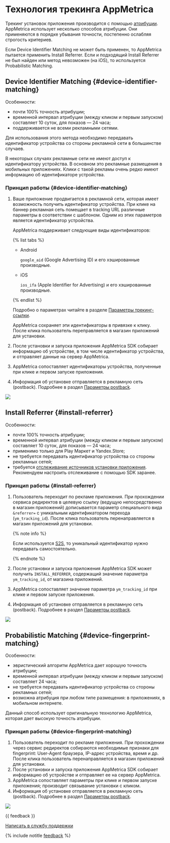 # Технология трекинга AppMetrica

Трекинг установок приложения производится с помощью [атрибуции](policy.md). AppMetrica использует несколько способов атрибуции. Они применяются в порядке убывания точности, постепенно ослабляя строгость критериев.

Если Device Identifier Matching не может быть применен, то AppMetrica пытается применить Install Referrer. Если и подходящий Install Referrer не был найден или метод невозможен (на iOS), то используется Probabilistic Matching.

## Device Identifier Matching {#device-identifier-matching}

Особенности:

- почти 100% точность атрибуции;
- временной интервал атрибуции (между кликом и первым запуском) составляет 10 суток, для показов — 24 часа;
- поддерживается не всеми рекламными сетями.

Для использования этого метода необходимо передавать идентификатор устройства со стороны рекламной сети в большинстве случаев.

В некоторых случаях рекламные сети не имеют доступ к идентификатору устройства. В основном это рекламные размещения в мобильных приложениях. Клики с такой рекламы очень редко имеют информацию об идентификаторе устройства.

### Принцип работы {#device-identifier-matching}

1. Ваше приложение продвигается в рекламной сети, которая имеет возможность получить идентификатор устройства. При клике на баннер рекламная сеть помещает в tracking URL различные параметры в соответствии с шаблоном. Одним из этих параметров является идентификатор устройства.
    
    AppMetrica поддерживает следующие виды идентификаторов:
    
    {% list tabs %}
    
    - Android
    
      `google_aid` (Google Advertising ID) и его хэшированные производные.
    
    - iOS
    
      `ios_ifa` (Apple Identifier for Advertising) и его хэшированные производные.
    
    {% endlist %}
    
    Подробно о параметрах читайте в разделе [Параметры трекинг-ссылки](tracking-specification.md).
    
    AppMetrica сохраняет эти идентификаторы в привязке к клику. После клика пользователь переправляется в магазин приложений для установки.
    
2. После установки и запуска приложения AppMetrica SDK собирает информацию об устройстве, в том числе идентификатор устройства, и отправляет данные на сервер AppMetrica.
3. AppMetrica сопоставляет идентификаторы устройства, полученные при клике и первом запуске приложения.
4. Информация об установке отправляется в рекламную сеть (postback). Подробнее в раздел [Параметры postback](postback-specification.md).

![](https://yastatic.net/s3/doc-binary/src/dev/appmetrica/{{locale}}/images/mobile-tracking/01rudeviceid-1.png)

## Install Referrer {#install-referrer}

Особенности:

- почти 100% точность атрибуции;
- временной интервал атрибуции (между кликом и первым запуском) составляет 10 суток, для показов — 24 часа;
- применимо только для Play Маркет и Yandex.Store;
- не требуется передавать идентификатор устройства со стороны рекламных сетей;
- требуется [отслеживание источников установки приложения](../sdk/android/analytics/android-operations.md). Рекомендуем настроить отслеживание с помощью SDK заранее.

### Принцип работы {#install-referrer}

1. Пользователь переходит по рекламе приложения. При прохождении сервиса редиректов в целевую ссылку (ведущую непосредственно в магазин приложений) дописывается параметр специального вида `&referrer=` с уникальным идентификатором перехода (`ym_tracking_id`). После клика пользователь перенаправляется в магазин приложений для установки.

    {% note info %}
    
    Если используется [S2S](s2s.md), то уникальный идентификатор нужно передавать самостоятельно.
    
    {% endnote %}
    
    
2. После установки и запуска приложения AppMetrica SDK может получить `INSTALL_REFERRER`, содержащий значение параметра `ym_tracking_id`, от магазина приложений.
3. AppMetrica сопоставляет значение параметра `ym_tracking_id` при клике и первом запуске приложения.
4. Информация об установке отправляется в рекламную сеть (postback). Подробнее в раздел [Параметры postback](postback-specification.md).

![](https://yastatic.net/s3/doc-binary/src/dev/appmetrica/{{locale}}/images/mobile-tracking/02rureferrer-1.png)

## Probabilistic Matching {#device-fingerprint-matching}

Особенности:

- эвристический алгоритм AppMetrica дает хорошую точность атрибуции;
- временной интервал атрибуции (между кликом и первым запуском) составляет 24 часа;
- не требуется передавать идентификатор устройства со стороны рекламных сетей;
- возможна атрибуция при любом типе размещения: в приложениях, в мобильном интернете.

Данный способ использует оригинальную технологию AppMetrica, которая дает высокую точность атрибуции.

### Принцип работы {#device-fingerprint-matching}

1. Пользователь переходит по рекламе приложения. При прохождении через сервис редиректов собираются необходимые признаки для fingerprint: User-Agent браузера, IP-адрес устройства, время и др. После клика пользователь перенаправляется в магазин приложений для установки.
2. После установки и запуска приложения AppMetrica SDK собирает информацию об устройстве и отправляет ее на сервер AppMetrica.
3. AppMetrica сопоставляет параметры при клике и первом запуске приложения; производит связывание установки с кликом.
4. Информация об установке отправляется в рекламную сеть (postback). Подробнее в раздел [Параметры postback](postback-specification.md).

![](https://yastatic.net/s3/doc-binary/src/dev/appmetrica/{{locale}}/images/mobile-tracking/03rufingerprint-1.png)

{{ feedback }}

<a href="../troubleshooting/feedback-new.html">
  <span class="button">Написать в службу поддержки</span>
</a>

{% include notitle [feedback](../_includes/feedback-button.md) %}
